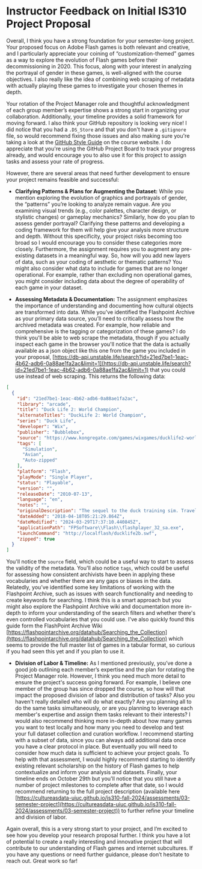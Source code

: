 # Instructor Feedback on Initial IS310 Project Proposal

Overall, I think you have a strong foundation for your semester-long project. Your proposed focus on Adobe Flash games is both relevant and creative, and I particularly appreciate your coining of “customization-themed” games as a way to explore the evolution of Flash games before their decommissioning in 2020. This focus, along with your interest in analyzing the portrayal of gender in these games, is well-aligned with the course objectives. I also really like the idea of combining web scraping of metadata with actually playing these games to investigate your chosen themes in depth.

Your rotation of the Project Manager role and thoughtful acknowledgment of each group member’s expertise shows a strong start in organizing your collaboration. Additionally, your timeline provides a solid framework for moving forward. I also think your GitHub repository is looking very nice! I did notice that you had a `.DS_Store` and that you don't have a `.gitignore` file, so would recommend fixing those issues and also making sure you're taking a look at the [GitHub Style Guide](https://cultureasdata-uiuc.github.io/is310-fall-2024/assessments/05-github-style-guide/) on the course website. I do appreciate that you're using the GitHub Project Board to track your progress already, and would encourage you to also use it for this project to assign tasks and assess your rate of progress.

However, there are several areas that need further development to ensure your project remains feasible and successful:

- **Clarifying Patterns & Plans for Augmenting the Dataset:** While you mention exploring the evolution of graphics and portrayals of gender, the “patterns” you’re looking to analyze remain vague. Are you examining visual trends (e.g., color palettes, character design, or stylistic changes) or gameplay mechanics? Similarly, how do you plan to assess gender portrayal? Clarifying these patterns and developing a coding framework for them will help give your analysis more structure and depth. Without this specificity, your project risks becoming too broad so I would encourage you to consider these categories more closely. Furthermore, the assignment requires you to augment any pre-existing datasets in a meaningful way. So, how will you add new layers of data, such as your coding of aesthetic or thematic patterns? You might also consider what data to include for games that are no longer operational. For example, rather than excluding non operational games, you might consider including data about the degree of operability of each game in your dataset.
  
- **Assessing Metadata & Documentation:** The assignment emphasizes the importance of understanding and documenting how cultural objects are transformed into data. While you’ve identified the Flashpoint Archive as your primary data source, you’ll need to critically assess how the archived metadata was created. For example, how reliable and comprehensive is the tagging or categorization of these games? I do think you'll be able to web scrape the metadata, though if you actually inspect each game in the browser you'll notice that the data is actually available as a json object like this one from the game you included in your proposal, [https://db-api.unstable.life/search?id=21ed7be1-1eac-4b62-adb6-0a88ae1fa2ac&limit=1](https://db-api.unstable.life/search?id=21ed7be1-1eac-4b62-adb6-0a88ae1fa2ac&limit=1) that you could use instead of web scraping. This returns the following data:

```json
[
  {
    "id": "21ed7be1-1eac-4b62-adb6-0a88ae1fa2ac",
    "library": "arcade",
    "title": "Duck Life 2: World Champion",
    "alternateTitles": "DuckLife 2: World Champion",
    "series": "Duck Life",
    "developer": "Wix",
    "publisher": "Bubblebox",
    "source": "https://www.kongregate.com/games/wixgames/ducklife2-world-champion",
    "tags": [
      "Simulation",
      "Avian",
      "Auto-zipped"
    ],
    "platform": "Flash",
    "playMode": "Single Player",
    "status": "Playable",
    "version": "",
    "releaseDate": "2010-07-13",
    "language": "en",
    "notes": "",
    "originalDescription": "The sequel to the duck training sim. Travel the globe racing your duck to become the world champion.\nHope you all like it!\nI’m starting a new website called Wix Games so if you see any of my future games made by them, then you know it’s me :)",
    "dateAdded": "2018-04-18T05:21:29.864Z",
    "dateModified": "2024-03-29T17:37:10.440845Z",
    "applicationPath": "FPSoftware\\Flash\\flashplayer_32_sa.exe",
    "launchCommand": "http://localflash/ducklife2b.swf",
    "zipped": true
  }
]
```

You'll notice the `source` field, which could be a useful way to start to assess the validity of the metadata. You'll also notice `tags`, which could be useful for assessing how consistent archivists have been in applying these vocabularies and whether there are any gaps or biases in the data. Relatedly, you’ve identified some key limitations of working with the Flashpoint Archive, such as issues with search functionality and needing to create keywords for searching. I think this is a smart approach but you might also explore the Flashpoint Archive wiki and documentation more in-depth to inform your understanding of the search filters and whether there's even controlled vocabularies that you could use. I've also quickly found this guide form the FlashPoint Archive Wiki [https://flashpointarchive.org/datahub/Searching_the_Collection](https://flashpointarchive.org/datahub/Searching_the_Collection) which seems to provide the full master list of games in a tabular format, so curious if you had seen this yet and if you plan to use it.

- **Division of Labor & Timeline:** As I mentioned previously, you’ve done a good job outlining each member’s expertise and the plan for rotating the Project Manager role. However, I think you need much more detail to ensure the project's success going forward. For example, I believe one member of the group has since dropped the course, so how will that impact the proposed division of labor and distribution of tasks? Also you haven't really detailed who will do what exactly? Are you planning all to do the same tasks simultaneously, or are you planning to leverage each member's expertise and assign them tasks relevant to their interests? I would also recommend thinking more in-depth about how many games you want to test locally and how many you need to develop and test your full dataset collection and curation workflow. I recommend starting with a subset of data, since you can always add additional data once you have a clear protocol in place. But eventually you will need to consider how much data is sufficient to achieve your project goals. To help with that assessment, I would highly recommend starting to identify existing relevant scholarship on the history of Flash games to help contextualize and inform your analysis and datasets. Finally, your timeline ends on October 29th but you'll notice that you still have a number of project milestones to complete after that date, so I would recommend returning to the full project description (available here [https://cultureasdata-uiuc.github.io/is310-fall-2024/assessments/03-semester-project](https://cultureasdata-uiuc.github.io/is310-fall-2024/assessments/03-semester-project)) to further refine your timeline and division of labor.

Again overall, this is a very strong start to your project, and I’m excited to see how you develop your research proposal further. I think you have a lot of potential to create a really interesting and innovative project that will contribute to our understanding of Flash games and internet subcultures. If you have any questions or need further guidance, please don’t hesitate to reach out. Great work so far!